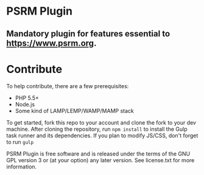# PSRM Plugin #
## Mandatory plugin for features essential to https://www.psrm.org. ##

# Contribute #
To help contribute, there are a few prerequisites:

* PHP 5.5+
* Node.js
* Some kind of LAMP/LEMP/WAMP/MAMP stack

To get started, fork this repo to your account and clone the fork to your dev machine. After cloning the repository, run 
`npm install` to install the Gulp task runner and its dependencies. If you plan to modify JS/CSS, don't forget to run `gulp`

PSRM Plugin is free software and is released under the terms
of the GNU GPL version 3 or (at your option) any later version.
See license.txt for more information.